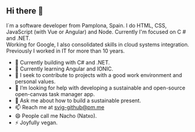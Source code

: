 ## Hi there 👋

I´m a software developer from Pamplona, Spain. I do HTML, CSS, JavaScript (with Vue or Angular) and Node. Currently I'm focused on C # and .NET.  
Working for Google, I also consolidated skills in cloud systems integration. Previously I worked in IT for more than 10 years.

- 🔭 Currently building with C# and .NET.
- 🌱 Currently learning Angular and IONIC.
- 👯 I seek to contribute to projects with a good work environment and personal values.
- 🤔 I’m looking for help with developing a sustainable and open-source open-canvas task manager app. 
- 💬 Ask me about how to build a sustainable present.
- 📫 Reach me at svig-github@pm.me 
- 😄 People call me Nacho (Natxo).
- ⚡ Joyfully vegan.
